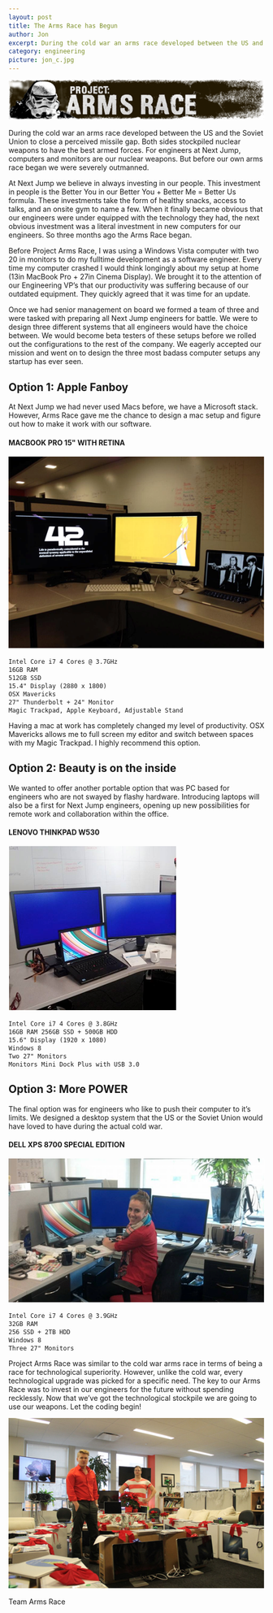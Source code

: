 ```yaml
---
layout: post
title: The Arms Race has Begun
author: Jon
excerpt: During the cold war an arms race developed between the US and the Soviet Union to close a perceived missile gap. Both sides stockpiled nuclear weapons to have the best armed forces. For engineers at Next Jump, computers and monitors are our nuclear weapons. But before our own arms race began we were severely outmanned.
category: engineering
picture: jon_c.jpg
---
```


![Project Arms Race](/images/armsrace_banner.png)

During the cold war an arms race developed between the US and the Soviet Union to close a perceived missile gap. Both sides stockpiled nuclear weapons to have the best armed forces. For engineers at Next Jump, computers and monitors are our nuclear weapons. But before our own arms race began we were severely outmanned.

At Next Jump we believe in always investing in our people. This investment in people is the Better You in our Better You + Better Me = Better Us formula. These investments take the form of healthy snacks, access to talks, and an onsite gym to name a few. When it finally became obvious that our engineers were under equipped with the technology they had, the next obvious investment was a literal investment in new computers for our engineers. So three months ago the Arms Race began. 

Before Project Arms Race, I was using a Windows Vista computer with two 20 in monitors to do my fulltime development as a software engineer. Every time my computer crashed I would think longingly about my setup at home (13in MacBook Pro + 27in Cinema Display). We brought it to the attention of our Engineering VP’s that our productivity was suffering because of our outdated equipment. They quickly agreed that it was time for an update.

Once we had senior management on board we formed a team of three and were tasked with preparing all Next Jump engineers for battle. We were to design three different systems that all engineers would have the choice between. We would become beta testers of these setups before we rolled out the configurations to the rest of the company. We eagerly accepted our mission and went on to design the three most badass computer setups any startup has ever seen. 

## Option 1: Apple Fanboy

At Next Jump we had never used Macs before, we have a Microsoft stack. However, Arms Race gave me the chance to design a mac setup and figure out how to make it work with our software. 

#### MACBOOK PRO 15" WITH RETINA 

![Project Arms Race](/images/armsrace_macbook.png)

    Intel Core i7 4 Cores @ 3.7GHz 
    16GB RAM 
    512GB SSD 
    15.4" Display (2880 x 1800)
    OSX Mavericks 
    27" Thunderbolt + 24" Monitor 
    Magic Trackpad, Apple Keyboard, Adjustable Stand

Having a mac at work has completely changed my level of productivity. OSX Mavericks allows me to full screen my editor and switch between spaces with my Magic Trackpad. I highly recommend this option. 

## Option 2: Beauty is on the inside

We wanted to offer another portable option that was PC based for engineers who are not swayed by flashy hardware. Introducing laptops will also be a first for Next Jump engineers, opening up new possibilities for remote work and collaboration within the office. 

#### LENOVO THINKPAD W530 

![Project Arms Race](/images/armsrace_lenovo.png)

    Intel Core i7 4 Cores @ 3.8GHz 
    16GB RAM 256GB SSD + 500GB HDD 
    15.6" Display (1920 x 1080) 
    Windows 8 
    Two 27" Monitors 
    Monitors Mini Dock Plus with USB 3.0

## Option 3: More POWER

The final option was for engineers who like to push their computer to it’s limits. We designed a desktop system that the US or the Soviet Union would have loved to have during the actual cold war. 

#### DELL XPS 8700 SPECIAL EDITION 

![Project Arms Race](/images/armsrace_dell.png)

    Intel Core i7 4 Cores @ 3.9GHz 
    32GB RAM 
    256 SSD + 2TB HDD 
    Windows 8 
    Three 27" Monitors 

Project Arms Race was similar to the cold war arms race in terms of being a race for technological superiority. However, unlike the cold war, every technological upgrade was picked for a specific need. The key to our Arms Race was to invest in our engineers for the future without spending recklessly. Now that we’ve got the technological stockpile we are going to use our weapons. Let the coding begin!

![Project Arms Race](/images/armsrace_rollout.png)

Team Arms Race

      

